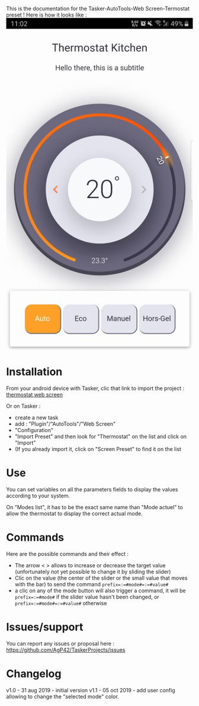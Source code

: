 This is the documentation for the Tasker-AutoTools-Web Screen-Termostat preset !
Here is how it looks like :
![](https://raw.githubusercontent.com/AgP42/TaskerProjects/master/AutoTools%20Web%20Screen/thermostat/images/thermostat.jpg)

# Installation

From your android device with Tasker, clic that link to import the project : [thermostat web screen](https://autotoolsjoaomgcd.appspot.com/_ah/api/webscreens/v1/screens/thermostat)

Or on Tasker :

- create a new task 
- add : "Plugin"/"AutoTools"/"Web Screen"
- "Configuration"
- "Import Preset" and then look for "Thermostat" on the list and click on "Import"
- (If you already import it, click on "Screen Preset" to find it on the list

# Use

You can set variables on all the parameters fields to display the values according to your system. 

On "Modes list", it has to be the exact same name than "Mode actuel" to allow the thermostat to display the correct actual mode. 

# Commands

Here are the possible commands and their effect :

- The arrow < > allows to increase or decrease the target value (unfortunately not yet possible to change it by sliding the slider)
- Clic on the value (the center of the slider or the small value that moves with the bar) to send the command `prefix=:=#mode#=:=#value#`
- a clic on any of the mode button will also trigger a command, it will be `prefix=:=#mode#` if the slider value hasn't been changed, or `prefix=:=#mode#=:=#value#` otherwise

# Issues/support

You can report any issues or proposal here : 
https://github.com/AgP42/TaskerProjects/issues

# Changelog

v1.0 - 31 aug 2019 - initial version
v1.1 - 05 oct 2019 - add user config allowing to change the "selected mode" color.
